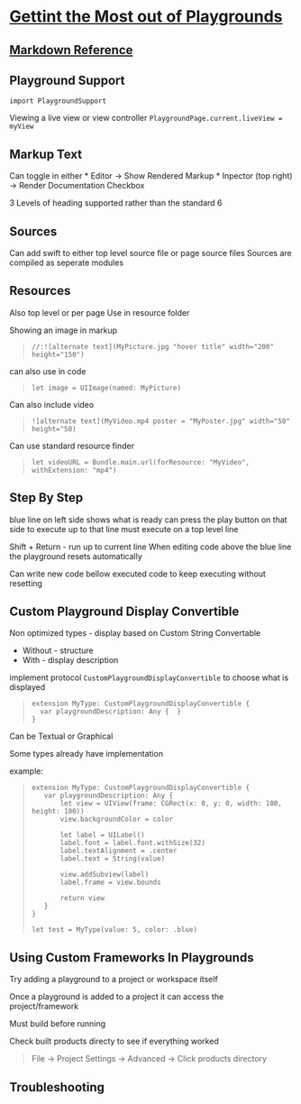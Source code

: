 # [Gettint the Most out of Playgrounds](https://developer.apple.com/videos/play/wwdc2018/402/)

## [Markdown Reference](https://developer.apple.com/library/archive/documentation/Xcode/Reference/xcode_markup_formatting_ref/index.html)

## Playground Support
`import PlaygroundSupport`

Viewing a live view or view controller `PlaygroundPage.current.liveView = myView` 

## Markup Text
Can toggle in either 
    * Editor -> Show Rendered Markup 
    * Inpector (top right) -> Render Documentation Checkbox

3 Levels of heading supported rather than the standard 6

## Sources 
Can add swift to either top level source file or page source files 
Sources are compiled as seperate modules

## Resources
Also top level or per page
Use in resource folder

Showing an image in markup
> `//:![alternate text](MyPicture.jpg "hover title" width="200" height="150")`

can also use in code 
>`let image = UIImage(named: MyPicture)`

Can also include video
>`![alternate text](MyVideo.mp4 poster = "MyPoster.jpg" width="50" height="50)`

Can use standard resource finder
>`let videoURL = Bundle.main.url(forResource: "MyVideo", withExtension: "mp4")`


## Step By Step
blue line on left side shows what is ready
can press the play button on that side to execute up to that line
must execute on a top level line

Shift + Return - run up to current line
When editing code above the blue line the playground resets automatically

Can write new code bellow executed code to keep executing without resetting

## Custom Playground Display Convertible
Non optimized types - display based on Custom String Convertable
* Without - structure
* With - display description

implement protocol `CustomPlaygroundDisplayConvertible` to choose what is displayed
> ```
> extension MyType: CustomPlaygroundDisplayConvertible {
>   var playgroundDescription: Any {  }
> }

Can be Textual or Graphical

Some types already have implementation

example: 
> ```
>extension MyType: CustomPlaygroundDisplayConvertible {
>    var playgroundDescription: Any {
>        let view = UIView(frame: CGRect(x: 0, y: 0, width: 100, height: 100))
>        view.backgroundColor = color
>       
>        let label = UILabel()
>        label.font = label.font.withSize(32)
>        label.textAlignment = .center
>        label.text = String(value)
>        
>        view.addSubview(label)
>        label.frame = view.bounds
>        
>        return view
>    }
>}
>
>let test = MyType(value: 5, color: .blue)

## Using Custom Frameworks In Playgrounds
Try adding a playground to a project or workspace itself

Once a playground is added to a project it can access the project/framework

Must build before running

Check built products directy to see if everything worked
> File -> Project Settings -> Advanced -> Click products directory

## Troubleshooting